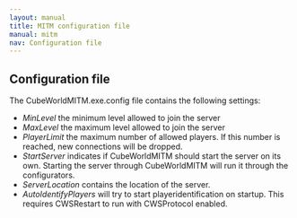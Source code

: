 ```yaml
---
layout: manual
title: MITM configuration file
manual: mitm
nav: Configuration file
---
```

## Configuration file
The CubeWorldMITM.exe.config file contains the following settings:
- *MinLevel* the minimum level allowed to join the server
- *MaxLevel* the maximum level allowed to join the server
- *PlayerLimit* the maximum number of allowed players. If this number is reached, new connections will be dropped.
- *StartServer* indicates if CubeWorldMITM should start the server on its own. Starting the server through CubeWorldMITM will run it through the configurators.
- *ServerLocation* contains the location of the server.
- *AutoIdentifyPlayers* will try to start playeridentification on startup. This requires CWSRestart to run with CWSProtocol enabled.